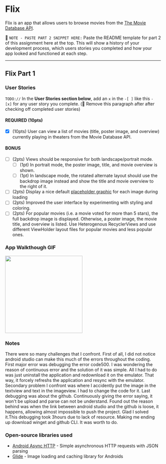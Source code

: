 # Flix
Flix is an app that allows users to browse movies from the [The Movie Database API](http://docs.themoviedb.apiary.io/#).

📝 `NOTE - PASTE PART 2 SNIPPET HERE:` Paste the README template for part 2 of this assignment here at the top. This will show a history of your development process, which users stories you completed and how your app looked and functioned at each step.

---

## Flix Part 1

### User Stories
`TODO://` In the **User Stories section below**, add an `x` in the `-[ ]` like this `- [x]` for any user story you complete. (🚫 Remove this paragraph after after checking off completed user stories)

#### REQUIRED (10pts)
- [x] (10pts) User can view a list of movies (title, poster image, and overview) currently playing in theaters from the Movie Database API.

#### BONUS
- [ ] (2pts) Views should be responsive for both landscape/portrait mode.
   - [ ] (1pt) In portrait mode, the poster image, title, and movie overview is shown.
   - [ ] (1pt) In landscape mode, the rotated alternate layout should use the backdrop image instead and show the title and movie overview to the right of it.

- [ ] (2pts) Display a nice default [placeholder graphic](https://guides.codepath.org/android/Displaying-Images-with-the-Glide-Library#advanced-usage) for each image during loading
- [ ] (2pts) Improved the user interface by experimenting with styling and coloring.
- [ ] (2pts) For popular movies (i.e. a movie voted for more than 5 stars), the full backdrop image is displayed. Otherwise, a poster image, the movie title, and overview is listed. Use Heterogenous RecyclerViews and use different ViewHolder layout files for popular movies and less popular ones.

### App Walkthough GIF


<img src="CP-1.gif" width=250><br>

### Notes
There were so many challenges that I confront. First of all, I did not notice android studio can make this much of the errors throughout the coding. First major error was debugging the error code500. I was wondering the reason of continuous error and the solution of it was simple. All I had to do was just uninstall the application and redownload it on the emulator. That way, it forcely refreshs the application and resync with the emulator. Secondary problem I confront was where I accidently put the image in the textview and text in the imageview. I had to change the code for it. Last debugging was about the github. Continuously giving the error saying, it won't be upload and parse can not be understand. Found out the reason behind was when the link between android studio and the github is loose, it happens, allowing almost impossible to push the project. Glad I solved it.This debugging took 3hours due to lack of resource. Making me ending up download winget and github CLI. It was worth to do. 
### Open-source libraries used

- [Android Async HTTP](https://github.com/codepath/CPAsyncHttpClient) - Simple asynchronous HTTP requests with JSON parsing
- [Glide](https://github.com/bumptech/glide) - Image loading and caching library for Androids
